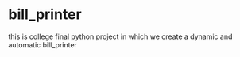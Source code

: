 # bill_printer
this is college final python project in which we create a dynamic and automatic bill_printer
